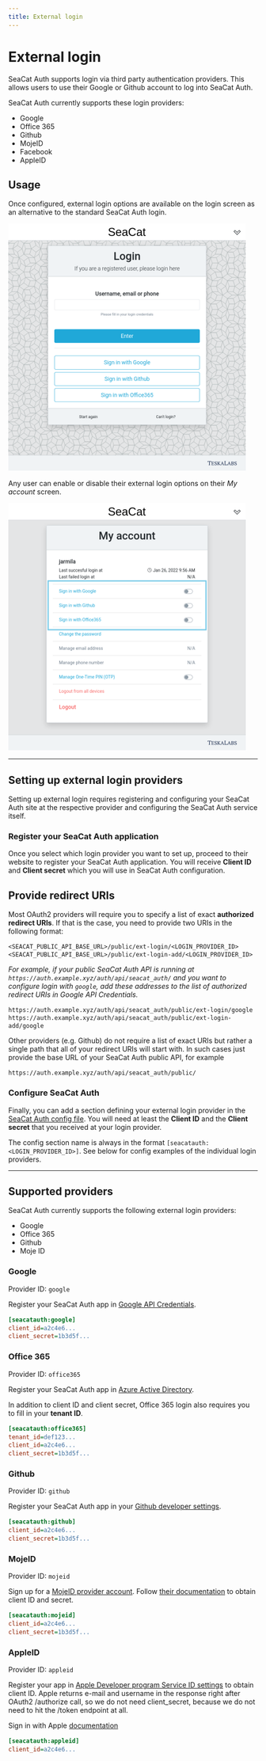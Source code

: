 ```yaml
---
title: External login
---
```


# External login

SeaCat Auth supports login via third party authentication providers.
This allows users to use their Google or Github account to log into SeaCat Auth.

SeaCat Auth currently supports these login providers:

- Google
- Office 365
- Github
- MojeID
- Facebook
- AppleID


## Usage

Once configured, external login options are available on the login screen 
as an alternative to the standard SeaCat Auth login.

![Login screen with external login](external-login-login.png)

Any user can enable or disable their external login options on their _My account_ screen. 

![My account screen with external login](external-login-my-account.png)

---

## Setting up external login providers

Setting up external login requires registering and configuring your SeaCat Auth site at the respective provider
and configuring the SeaCat Auth service itself.

### Register your SeaCat Auth application

Once you select which login provider you want to set up, proceed to their website 
to register your SeaCat Auth application.
You will receive **Client ID** and **Client secret** which you will use in SeaCat Auth configuration.

## Provide redirect URIs

Most OAuth2 providers will require you to specify a list of exact **authorized redirect URIs**.
If that is the case, you need to provide two URIs in the following format:

```
<SEACAT_PUBLIC_API_BASE_URL>/public/ext-login/<LOGIN_PROVIDER_ID>
<SEACAT_PUBLIC_API_BASE_URL>/public/ext-login-add/<LOGIN_PROVIDER_ID>
```

*For example, if your public SeaCat Auth API is running at `https://auth.example.xyz/auth/api/seacat_auth/` 
and you want to configure login with `google`, add these addresses to the list of authorized redirect URIs
in Google API Credentials.*

```
https://auth.example.xyz/auth/api/seacat_auth/public/ext-login/google
https://auth.example.xyz/auth/api/seacat_auth/public/ext-login-add/google
```

Other providers (e.g. Github) do not require a list of exact URIs but rather a single path 
that all of your redirect URIs will start with.
In such cases just provide the base URL of your SeaCat Auth public API, for example

```
https://auth.example.xyz/auth/api/seacat_auth/public/
```

### Configure SeaCat Auth

Finally, you can add a section defining your external login provider in the [SeaCat Auth config file](../config).
You will need at least the **Client ID** and the **Client secret** that you received at your login provider. 

The config section name is always in the format `[seacatauth:<LOGIN_PROVIDER_ID>]`.
See below for config examples of the individual login providers.

---

## Supported providers

SeaCat Auth currently supports the following external login providers:

- Google
- Office 365
- Github
- Moje ID

### Google

Provider ID: `google`

Register your SeaCat Auth app in [Google API Credentials](https://console.cloud.google.com/apis/credentials).

```ini
[seacatauth:google]
client_id=a2c4e6...
client_secret=1b3d5f...
```

### Office 365

Provider ID: `office365`

Register your SeaCat Auth app in [Azure Active Directory](https://portal.azure.com). 

In addition to client ID and client secret, Office 365 login also requires you to fill in your **tenant ID**.

```ini
[seacatauth:office365]
tenant_id=def123...
client_id=a2c4e6...
client_secret=1b3d5f...
```

### Github

Provider ID: `github`

Register your SeaCat Auth app in your [Github developer settings](https://github.com/settings/developers).

```ini
[seacatauth:github]
client_id=a2c4e6...
client_secret=1b3d5f...
```

### MojeID

Provider ID: `mojeid`

Sign up for a [MojeID provider account](https://www.mojeid.cz/cs/pro-poskytovatele/jak-zavest/).
Follow [their documentation](https://www.mojeid.cz/dokumentace/html/ImplementacePodporyMojeid/OpenidConnect/PrehledKroku.html) 
to obtain client ID and secret.

```ini
[seacatauth:mojeid]
client_id=a2c4e6...
client_secret=1b3d5f...
```

### AppleID

Provider ID: `appleid`

Register your app in [Apple Developer program Service ID settings](https://developer.apple.com/account/resources/identifiers/list/serviceId)
to obtain client ID. 
Apple returns e-mail and username in the response right after OAuth2 /authorize call, so we do not need client_secret,
because we do not need to hit the /token endpoint at all.

Sign in with Apple [documentation](https://developer.apple.com/documentation/sign_in_with_apple/) 

```ini
[seacatauth:appleid]
client_id=a2c4e6...
```